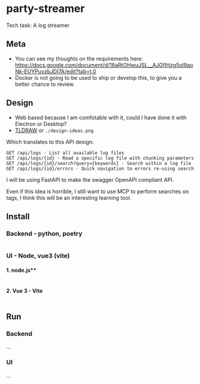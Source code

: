 # party-streamer
Tech task: A log streamer

## Meta
- You can see my thoughts on the requirements here:
https://docs.google.com/document/d/18aRtOHwuJSL__AJGflHzg5oI9aoNk-EUYPuvzbJDI7A/edit?tab=t.0
- Docker is not going to be used to ship or develop this, to give you a better chance to review.

## Design
- Web based because I am comfotable with it, could I have done it with Electron or Desktop?
- [TLDRAW](https://www.tldraw.com/p/CL5z-LoIRzng-31hCtqfk?d=v-64.443.1744.1168.page) or `./design-ideas.png`

Which translates to this API design:
```
GET /api/logs - List all available log files
GET /api/logs/{id} - Read a specific log file with chunking parameters
GET /api/logs/{id}/search?query={keywords} - Search within a log file
GET /api/logs/{id}/errors - Quick navigation to errors re-using search
```

I will be using FastAPI to make the swagger OpenAPI compliant API.

Even if this idea is horrible, I still want to use MCP to perform searches on tags, I think this will be an interesting learning tool.

## Install
### Backend - python, poetry
```sh

```

### UI - Node, vue3 (vite)
#### 1. node.js**
```sh

```


#### 2. Vue 3 - Vite
```sh

```

## Run
### Backend 
...
### UI
...